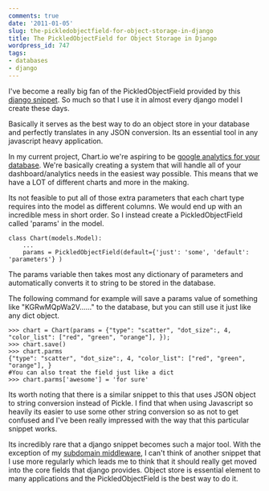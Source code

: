 ```yaml
---
comments: true
date: '2011-01-05'
slug: the-pickledobjectfield-for-object-storage-in-django
title: The PickledObjectField for Object Storage in Django
wordpress_id: 747
tags:
- databases
- django
---
```


I've become a really big fan of the PickledObjectField provided by this [django snippet](http://djangosnippets.org/snippets/1694/).  So much so that I use it in almost every django model I create these days.

Basically it serves as the best way to do an object store in your database and perfectly translates in any JSON conversion.  Its an essential tool in any javascript heavy application.

In my current project, Chart.io we're aspiring to be [google analytics for your database](http://chart.io).  We're basically creating a system that will handle all of your dashboard/analytics needs in the easiest way possible.  This means that we have a LOT of different charts and more in the making.

Its not feasible to put all of those extra parameters that each chart type requires into the model as different columns.  We would end up with an incredible mess in short order.  So I instead create a PickledObjectField called 'params' in the model.


    
    
    class Chart(models.Model):
        ...
        params = PickledObjectField(default={'just': 'some', 'default': 'parameters'} )
    



The params variable then takes most any dictionary of parameters and automatically converts it to string to be stored in the database.

The following command for example will save a params value of something like "KGRwMQpWa2V......" to the database, but you can still use it just like any dict object.


    
    
    >>> chart = Chart(params = {"type": "scatter", "dot_size":, 4, "color_list": ["red", "green", "orange"], });
    >>> chart.save()
    >>> chart.parms
    {"type": "scatter", "dot_size":, 4, "color_list": ["red", "green", "orange"], }
    #You can also treat the field just like a dict
    >>> chart.parms['awesome'] = 'for sure'
    
    



Its worth noting that there is a similar snippet to this that uses JSON object to string conversion instead of Pickle.  I find that when using Javascript so heavily its easier to use some other string conversion so as not to get confused and I've been really impressed with the way that this particular snippet works.

Its incredibly rare that a django snippet becomes such a major tool.  With the exception of my [subdomain middleware](http://thingsilearned.com/2009/01/05/using-subdomains-in-django/), I can't think of another snippet that I use more regularly which leads me to think that it should really get moved into the core fields that django provides.  Object store is essential element to many applications and the PickledObjectField is the best way to do it.
